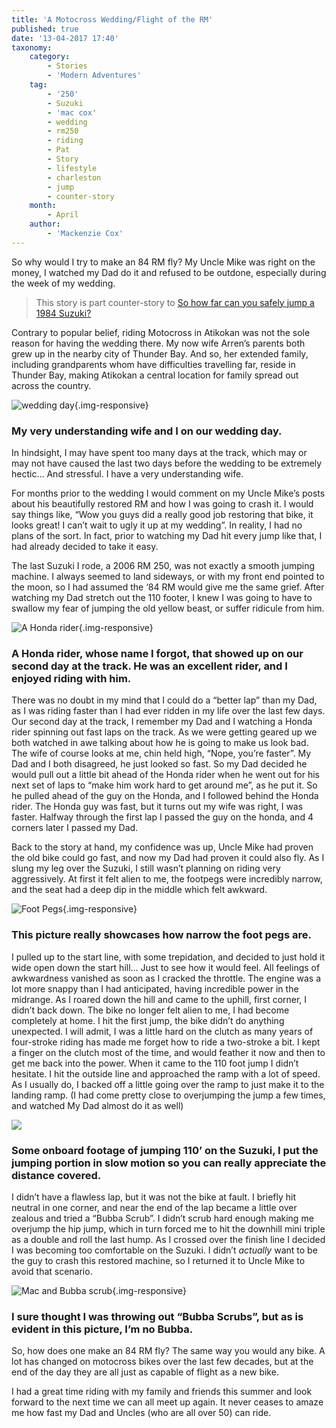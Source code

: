 ```yaml
---
title: 'A Motocross Wedding/Flight of the RM'
published: true
date: '13-04-2017 17:40'
taxonomy:
    category:
        - Stories
        - 'Modern Adventures'
    tag:
        - '250'
        - Suzuki
        - 'mac cox'
        - wedding
        - rm250
        - riding
        - Pat
        - Story
        - lifestyle
        - charleston
        - jump
        - counter-story
    month:
        - April
    author:
        - 'Mackenzie Cox'
---
```


So why would I try to make an 84 RM fly? My Uncle Mike was right on the money, I watched my Dad do it and refused to be outdone, especially during the week of my wedding.

> This story is part counter-story to [So how far can you safely jump a 1984 Suzuki?](http://localhost/vintagemoto.ca/notes/jumping-big-at-charleston)

Contrary to popular belief, riding Motocross in Atikokan was not the sole reason for having the wedding there. My now wife Arren’s parents both grew up in the nearby city of Thunder Bay. And so, her extended family, including grandparents whom have difficulties travelling far, reside in Thunder Bay, making Atikokan a central location for family spread out across the country. 

![wedding day](wedding.jpg){.img-responsive}
### My very understanding wife and I on our wedding day.

In hindsight, I may have spent too many days at the track, which may or may not have caused the last two days before the wedding to be extremely hectic… And stressful. I have a very understanding wife.

For months prior to the wedding I would comment on my Uncle Mike’s posts about his beautifully restored RM and how I was going to crash it. I would say things like, “Wow you guys did a really good job restoring that bike, it looks great! I can’t wait to ugly it up at my wedding”. In reality, I had no plans of the sort. In fact, prior to watching my Dad hit every jump like that, I had already decided to take it easy.

The last Suzuki I rode, a 2006 RM 250, was not exactly a smooth jumping machine. I always seemed to land sideways, or with my front end pointed to the moon, so I had assumed the ‘84 RM would give me the same grief. After watching my Dad stretch out the 110 footer, I knew I was going to have to swallow my fear of jumping the old yellow beast, or suffer ridicule from him.

![A Honda rider](honda-rider.jpg?cropResize800,800){.img-responsive}
### A Honda rider, whose name I forgot, that showed up on our second day at the track. He was an excellent rider, and I enjoyed riding with him.

There was no doubt in my mind that I could do a “better lap” than my Dad, as I was riding faster than I had ever ridden in my life over the last few days. Our second day at the track, I remember my Dad and I watching a Honda rider spinning out fast laps on the track. As we were getting geared up we both watched in awe talking about how he is going to make us look bad. The wife of course looks at me, chin held high, “Nope, you’re faster”. My Dad and I both disagreed, he just looked so fast. So my Dad decided he would pull out a little bit ahead of the Honda rider when he went out for his next set of laps to “make him work hard to get around me”, as he put it. So he pulled ahead of the guy on the Honda, and I followed behind the Honda rider. The Honda guy was fast, but it turns out my wife was right, I was faster. Halfway through the first lap I passed the guy on the honda, and 4 corners later I passed my Dad.

Back to the story at hand, my confidence was up, Uncle Mike had proven the old bike could go fast, and now my Dad had proven it could also fly. As I slung my leg over the Suzuki, I still wasn’t planning on riding very aggressively. At first it felt alien to me, the footpegs were incredibly narrow, and the seat had a deep dip in the middle which felt awkward. 

![Foot Pegs](foot-pegs.jpg?cropResize800,800){.img-responsive}
### This picture really showcases how narrow the foot pegs are.

I pulled up to the start line, with some trepidation, and decided to just hold it wide open down the start hill… Just to see how it would feel. All feelings of awkwardness vanished as soon as I cracked the throttle. The engine was a lot more snappy than I had anticipated, having incredible power in the midrange. As I roared down the hill and came to the uphill, first corner, I didn’t back down. The bike no longer felt alien to me, I had become completely at home. I hit the first jump, the bike didn’t do anything unexpected. I will admit, I was a little hard on the clutch as many years of four-stroke riding has made me forget how to ride a two-stroke a bit. I kept a finger on the clutch most of the time, and would feather it now and then to get me back into the power. When it came to the 110 foot jump I didn’t hesitate. I hit the outside line and approached the ramp with a lot of speed. As I usually do, I backed off a little going over the ramp to just make it to the landing ramp. (I had come pretty close to overjumping the jump a few times, and watched My Dad almost do it as well)

![](https://youtu.be/xXik70IrQBw)
### Some onboard footage of jumping 110’ on the Suzuki, I put the jumping portion in slow motion so you can really appreciate the distance covered.

I didn’t have a flawless lap, but it was not the bike at fault. I briefly hit neutral in one corner, and near the end of the lap became a little over zealous and tried a “Bubba Scrub”. I didn’t scrub hard enough making me overjump the hip jump, which in turn forced me to hit the downhill mini triple as a double and roll the last hump. As I crossed over the finish line I decided I was becoming too comfortable on the Suzuki. I didn’t *actually* want to be the guy to crash this restored machine, so I returned it to Uncle Mike to avoid that scenario.

![Mac and Bubba scrub](scrub.jpg){.img-responsive}
### I sure thought I was throwing out “Bubba Scrubs”, but as is evident in this picture, I’m no Bubba.

So, how does one make an 84 RM fly? The same way you would any bike. A lot has changed on motocross bikes over the last few decades, but at the end of the day they are all just as capable of flight as a new bike.

I had a great time riding with my family and friends this summer and look forward to the next time we can all meet up again. It never ceases to amaze me how fast my Dad and Uncles (who are all over 50) can ride. 

